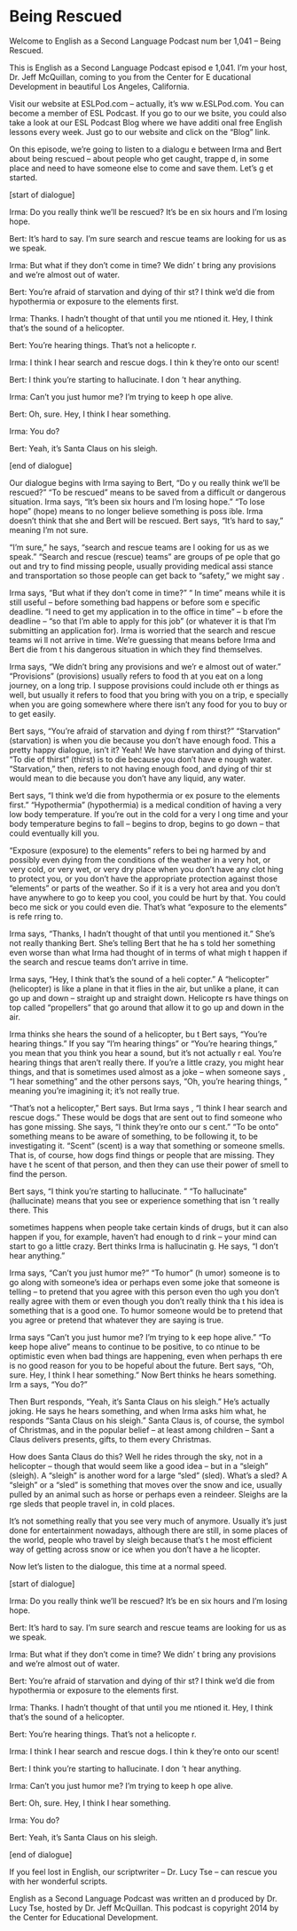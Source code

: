 # Being Rescued

Welcome to English as a Second Language Podcast num ber 1,041 – Being Rescued.

This is English as a Second Language Podcast episod e 1,041. I’m your host, Dr. Jeff McQuillan, coming to you from the Center for E ducational Development in beautiful Los Angeles, California.

Visit our website at ESLPod.com – actually, it’s ww w.ESLPod.com. You can become a member of ESL Podcast. If you go to our we bsite, you could also take a look at our ESL Podcast Blog where we have additi onal free English lessons every week. Just go to our website and click on the  “Blog” link.

On this episode, we’re going to listen to a dialogu e between Irma and Bert about being rescued – about people who get caught, trappe d, in some place and need to have someone else to come and save them. Let’s g et started.

[start of dialogue]

Irma: Do you really think we’ll be rescued? It’s be en six hours and I’m losing hope.

Bert: It’s hard to say. I’m sure search and rescue teams are looking for us as we speak.

Irma: But what if they don’t come in time? We didn’ t bring any provisions and we’re almost out of water.

Bert: You’re afraid of starvation and dying of thir st? I think we’d die from hypothermia or exposure to the elements first.

Irma: Thanks. I hadn’t thought of that until you me ntioned it. Hey, I think that’s the sound of a helicopter.

Bert: You’re hearing things. That’s not a helicopte r.

Irma: I think I hear search and rescue dogs. I thin k they’re onto our scent!

Bert: I think you’re starting to hallucinate. I don ’t hear anything.

Irma: Can’t you just humor me? I’m trying to keep h ope alive.

 Bert: Oh, sure. Hey, I think I hear something.

Irma: You do?

Bert: Yeah, it’s Santa Claus on his sleigh.

[end of dialogue]

Our dialogue begins with Irma saying to Bert, “Do y ou really think we’ll be rescued?” “To be rescued” means to be saved from a difficult or dangerous situation. Irma says, “It’s been six hours and I’m losing hope.” “To lose hope” (hope) means to no longer believe something is poss ible. Irma doesn’t think that she and Bert will be rescued. Bert says, “It’s hard  to say,” meaning I’m not sure.

“I’m sure,” he says, “search and rescue teams are l ooking for us as we speak.” “Search and rescue (rescue) teams” are groups of pe ople that go out and try to find missing people, usually providing medical assi stance and transportation so those people can get back to “safety,” we might say .

Irma says, “But what if they don’t come in time?” “ In time” means while it is still useful – before something bad happens or before som e specific deadline. “I need to get my application in to the office in time” – b efore the deadline – “so that I’m able to apply for this job” (or whatever it is that  I’m submitting an application for). Irma is worried that the search and rescue teams wi ll not arrive in time. We’re guessing that means before Irma and Bert die from t his dangerous situation in which they find themselves.

Irma says, “We didn’t bring any provisions and we’r e almost out of water.” “Provisions” (provisions) usually refers to food th at you eat on a long journey, on a long trip. I suppose provisions could include oth er things as well, but usually it refers to food that you bring with you on a trip, e specially when you are going somewhere where there isn’t any food for you to buy  or to get easily.

Bert says, “You’re afraid of starvation and dying f rom thirst?” “Starvation” (starvation) is when you die because you don’t have  enough food. This a pretty happy dialogue, isn’t it? Yeah! We have starvation and dying of thirst. “To die of thirst” (thirst) is to die because you don’t have e nough water. “Starvation,” then, refers to not having enough food, and dying of thir st would mean to die because you don’t have any liquid, any water.

Bert says, “I think we’d die from hypothermia or ex posure to the elements first.” “Hypothermia” (hypothermia) is a medical condition of having a very low body temperature. If you’re out in the cold for a very l ong time and your body temperature begins to fall – begins to drop, begins  to go down – that could eventually kill you.

“Exposure (exposure) to the elements” refers to bei ng harmed by and possibly even dying from the conditions of the weather in a very hot, or very cold, or very wet, or very dry place when you don’t have any clot hing to protect you, or you don’t have the appropriate protection against those  “elements” or parts of the weather. So if it is a very hot area and you don’t have anywhere to go to keep you cool, you could be hurt by that. You could beco me sick or you could even die. That’s what “exposure to the elements” is refe rring to.

Irma says, “Thanks, I hadn’t thought of that until you mentioned it.” She’s not really thanking Bert. She’s telling Bert that he ha s told her something even worse than what Irma had thought of in terms of what migh t happen if the search and rescue teams don’t arrive in time.

Irma says, “Hey, I think that’s the sound of a heli copter.” A “helicopter” (helicopter) is like a plane in that it flies in the air, but unlike a plane, it can go up and down – straight up and straight down. Helicopte rs have things on top called “propellers” that go around that allow it to go up and down in the air.

Irma thinks she hears the sound of a helicopter, bu t Bert says, “You’re hearing things.” If you say “I’m hearing things” or “You’re  hearing things,” you mean that you think you hear a sound, but it’s not actually r eal. You’re hearing things that aren’t really there. If you’re a little crazy, you might hear things, and that is sometimes used almost as a joke – when someone says , “I hear something” and the other persons says, “Oh, you’re hearing things, ” meaning you’re imagining it; it’s not really true.

“That’s not a helicopter,” Bert says. But Irma says , “I think I hear search and rescue dogs.” These would be dogs that are sent out  to find someone who has gone missing. She says, “I think they’re onto our s cent.” “To be onto” something means to be aware of something, to be following it,  to be investigating it. “Scent” (scent) is a way that something or someone smells. That is, of course, how dogs find things or people that are missing. They have t he scent of that person, and then they can use their power of smell to find the person.

Bert says, “I think you’re starting to hallucinate. ” “To hallucinate” (hallucinate) means that you see or experience something that isn ’t really there. This

sometimes happens when people take certain kinds of  drugs, but it can also happen if you, for example, haven’t had enough to d rink – your mind can start to go a little crazy. Bert thinks Irma is hallucinatin g. He says, “I don’t hear anything.”

Irma says, “Can’t you just humor me?” “To humor” (h umor) someone is to go along with someone’s idea or perhaps even some joke  that someone is telling – to pretend that you agree with this person even tho ugh you don’t really agree with them or even though you don’t really think tha t his idea is something that is a good one. To humor someone would be to pretend that  you agree or pretend that whatever they are saying is true.

Irma says “Can’t you just humor me? I’m trying to k eep hope alive.” “To keep hope alive” means to continue to be positive, to co ntinue to be optimistic even when bad things are happening, even when perhaps th ere is no good reason for you to be hopeful about the future. Bert says, “Oh,  sure. Hey, I think I hear something.” Now Bert thinks he hears something. Irm a says, “You do?”

Then Burt responds, “Yeah, it’s Santa Claus on his sleigh.” He’s actually joking. He says he hears something, and when Irma asks him what, he responds “Santa Claus on his sleigh.” Santa Claus is, of course, the symbol of Christmas, and in the popular belief – at least among children – Sant a Claus delivers presents, gifts, to them every Christmas.

How does Santa Claus do this? Well he rides through  the sky, not in a helicopter – though that would seem like a good idea – but in a “sleigh” (sleigh). A “sleigh” is another word for a large “sled” (sled). What’s a  sled? A “sleigh” or a “sled” is something that moves over the snow and ice, usually  pulled by an animal such as horse or perhaps even a reindeer. Sleighs are la rge sleds that people travel in, in cold places.

It’s not something really that you see very much of  anymore. Usually it’s just done for entertainment nowadays, although there are  still, in some places of the world, people who travel by sleigh because that’s t he most efficient way of getting across snow or ice when you don’t have a he licopter.

Now let’s listen to the dialogue, this time at a normal speed.

[start of dialogue]

Irma: Do you really think we’ll be rescued? It’s be en six hours and I’m losing hope.

Bert: It’s hard to say. I’m sure search and rescue teams are looking for us as we speak.

Irma: But what if they don’t come in time? We didn’ t bring any provisions and we’re almost out of water.

Bert: You’re afraid of starvation and dying of thir st? I think we’d die from hypothermia or exposure to the elements first.

Irma: Thanks. I hadn’t thought of that until you me ntioned it. Hey, I think that’s the sound of a helicopter.

Bert: You’re hearing things. That’s not a helicopte r.

Irma: I think I hear search and rescue dogs. I thin k they’re onto our scent!

Bert: I think you’re starting to hallucinate. I don ’t hear anything.

Irma: Can’t you just humor me? I’m trying to keep h ope alive.

Bert: Oh, sure. Hey, I think I hear something.

Irma: You do?

Bert: Yeah, it’s Santa Claus on his sleigh.

[end of dialogue]

If you feel lost in English, our scriptwriter – Dr.  Lucy Tse – can rescue you with her wonderful scripts.



English as a Second Language Podcast was written an d produced by Dr. Lucy Tse, hosted by Dr. Jeff McQuillan. This podcast is copyright 2014 by the Center for Educational Development.

